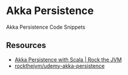 # Akka Persistence
Akka Persistence Code Snippets

## Resources
- [Akka Persistence with Scala | Rock the JVM](https://www.udemy.com/course/akka-persistence/)
- [rockthejvm/udemy-akka-persistence](https://github.com/rockthejvm/udemy-akka-persistence)
